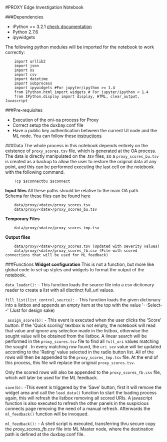 #PROXY Edge Investigation Notebook

###Dependencies
- iPython == 3.2.1 [check documentation](https://ipython.org/ipython-doc/3/index.html)
- Python 2.7.6 
- ipywidgets

The following python modules will be imported for the notebook to work correctly:    

        import urllib2
        import json
        import os
        import csv    
        import datetime  
        import subprocess 
        import ipywidgets #For jupyter/ipython >= 1.4  
        from IPython.html import widgets # For jupyter/ipython < 1.4  
        from IPython.display import display, HTML, clear_output, Javascript


###Pre-requisites
- Execution of the oni-oa process for Proxy
- Correct setup the duxbay.conf file
- Have a public key authentication between the current UI node and the ML node. You can follow these [instructions](https://github.com/Open-Network-Insight/open-network-insight/wiki/Configure%20User%20Accounts#configure-user-accounts)


###Data
The whole process in this notebook depends entirely on the existence of `proxy_scores.tsv` file, which is generated at the OA process.  
The data is directly manipulated on the .tsv files, so a `proxy_scores_bu.tsv` is created as a backup to allow the user to restore the original data at any point, 
and this can be performed executing the last cell on the notebook with the following command.

        !cp $sconnectbu $sconnect


**Input files**
All these paths should be relative to the main OA path.    
Schema for these files can be found [here](https://github.com/Open-Network-Insight/oni-oa/tree/1.1/oa/proxy)

        data/proxy/<date>/proxy_scores.tsv  
        data/proxy/<date>/proxy_scores_bu.tsv

**Temporary Files**

        data/proxy/<date>/proxy_scores_tmp.tsv

**Output files**

        data/proxy/<date>/proxy_scores.tsv (Updated with severity values)
        data/proxy/<date>/proxy_scores_fb.csv (File with scored connections that will be used for ML feedback)


###Functions
**Widget configuration**
This is not a function, but more like global code to set up styles and widgets to format the output of the notebook. 

`data_loader():` - This function loads the source file into a csv dictionary reader to create a list with all disctinct full_uri values. 
  
`fill_list(list_control,source):` - This function loads the given dictionary into a listbox and appends an empty item at the top with the value '--Select--' (Just for design sake)
   
` assign_score(b):` - This event is executed when the user clicks the 'Score' button. 
If the 'Quick scoring' textbox is not empty, the notebook will read that value and ignore any selection made in the listbox, otherwise the sought value will be obtained from the listbox.
A linear search will be performed in the `proxy_scores.tsv` file to find all `full_uri` values matching the sought .
In every matching row found, the `uri_sev` value will be updated according to the 'Rating' value selected in the radio button list. 
All of the rows will then be appended to the `proxy_scores_tmp.tsv` file. At the end of this process, this file will replace the original `proxy_scores.tsv`.  

Only the scored rows will also be appended to the `proxy_scores_fb.csv` file, which will later be used for the ML feedback.

`save(b):` -This event is triggered by the 'Save' button, first it will remove the widget area and call the `load_data()` function to start the loading process again, this will 
refresh the listbox removing all scored URIs.
A javascript function is also executed to refresh the other panels in the suspicious connects page removing the need of a manual refresh.
Afterwards the `ml_feedback()` function will be invoqued. 

`ml_feedback():` - A shell script is executed, transferring thru secure copy the _proxy_scores_fb.csv_ file into ML Master node, where the destination path is defined at the duxbay.conf file.
   